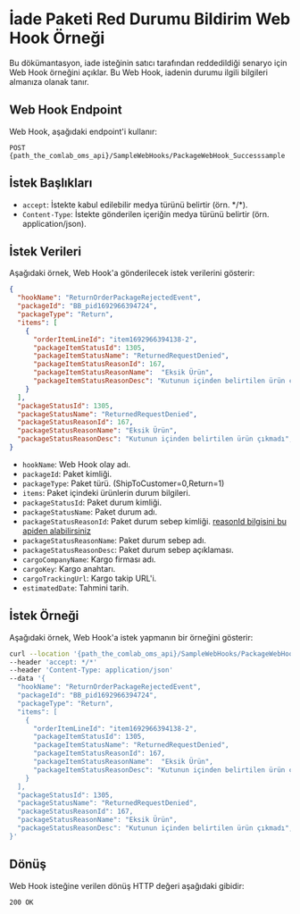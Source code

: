 # İade Paketi Red Durumu Bildirim Web Hook Örneği

Bu dökümantasyon, iade isteğinin satıcı tarafından reddedildiği senaryo için Web Hook örneğini açıklar. Bu Web Hook, iadenin durumu ilgili bilgileri almanıza olanak tanır.

## Web Hook Endpoint

Web Hook, aşağıdaki endpoint'i kullanır:

```plaintext
POST {path_the_comlab_oms_api}/SampleWebHooks/PackageWebHook_Successsample
```

## İstek Başlıkları

- `accept`: İstekte kabul edilebilir medya türünü belirtir (örn. \*/\*).
- `Content-Type`: İstekte gönderilen içeriğin medya türünü belirtir (örn. application/json).

## İstek Verileri

Aşağıdaki örnek, Web Hook'a gönderilecek istek verilerini gösterir:

```json
{
  "hookName": "ReturnOrderPackageRejectedEvent",
  "packageId": "BB_pid1692966394724",
  "packageType": "Return",
  "items": [
    {
      "orderItemLineId": "item1692966394138-2",
      "packageItemStatusId": 1305,
      "packageItemStatusName": "ReturnedRequestDenied",
      "packageItemStatusReasonId": 167,
      "packageItemStatusReasonName":  "Eksik Ürün",
      "packageItemStatusReasonDesc": "Kutunun içinden belirtilen ürün çıkmadı"
    }
  ],
  "packageStatusId": 1305,
  "packageStatusName": "ReturnedRequestDenied",
  "packageStatusReasonId": 167,
  "packageStatusReasonName": "Eksik Ürün",
  "packageStatusReasonDesc": "Kutunun içinden belirtilen ürün çıkmadı",  
}
```

- `hookName`: Web Hook olay adı.
- `packageId`: Paket kimliği.
- `packageType`: Paket türü. (ShipToCustomer=0,Return=1)
- `items`: Paket içindeki ürünlerin durum bilgileri.
- `packageStatusId`: Paket durum kimliği.
- `packageStatusName`: Paket durum adı.
- `packageStatusReasonId`: Paket durum sebep kimliği. [reasonId bilgisini bu apiden alabilirsiniz](GetReasonsByStatus.md)
- `packageStatusReasonName`: Paket durum sebep adı.
- `packageStatusReasonDesc`: Paket durum sebep açıklaması.
- `cargoCompanyName`: Kargo firması adı.
- `cargoKey`: Kargo anahtarı.
- `cargoTrackingUrl`: Kargo takip URL'i.
- `estimatedDate`: Tahmini tarih.

## İstek Örneği

Aşağıdaki örnek, Web Hook'a istek yapmanın bir örneğini gösterir:

```bash
curl --location '{path_the_comlab_oms_api}/SampleWebHooks/PackageWebHook_Successsample' 
--header 'accept: */*' 
--header 'Content-Type: application/json' 
--data '{
  "hookName": "ReturnOrderPackageRejectedEvent",
  "packageId": "BB_pid1692966394724",
  "packageType": "Return",
  "items": [
    {
      "orderItemLineId": "item1692966394138-2",
      "packageItemStatusId": 1305,
      "packageItemStatusName": "ReturnedRequestDenied",
      "packageItemStatusReasonId": 167,
      "packageItemStatusReasonName":  "Eksik Ürün",
      "packageItemStatusReasonDesc": "Kutunun içinden belirtilen ürün çıkmadı"
    }
  ],
  "packageStatusId": 1305,
  "packageStatusName": "ReturnedRequestDenied",
  "packageStatusReasonId": 167,
  "packageStatusReasonName": "Eksik Ürün",
  "packageStatusReasonDesc": "Kutunun içinden belirtilen ürün çıkmadı",  
}'
```

## Dönüş

Web Hook isteğine verilen dönüş HTTP değeri aşağıdaki gibidir:

```plaintext
200 OK
```
